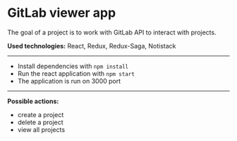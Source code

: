 # GitLab viewer app

The goal of a project is to work with GitLab API to interact with projects.

**Used technologies:** React, Redux, Redux-Saga, Notistack

---

* Install dependencies with `npm install`
* Run the react application with `npm start`
* The application is run on 3000 port

---
**Possible actions:**
- create a project
- delete a project
- view all projects

